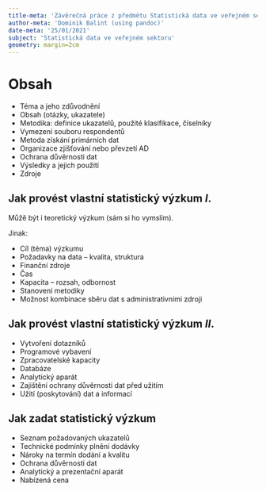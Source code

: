 ```yaml
---
title-meta: 'Závěrečná práce z předmětu Statistická data ve veřejném sektoru'
author-meta: 'Dominik Balint (using pandoc)'
date-meta: '25/01/2021'
subject: 'Statistická data ve veřejném sektoru'
geometry: margin=2cm
---
```


# Obsah

- Téma a jeho zdůvodnění
- Obsah (otázky, ukazatele)
- Metodika: definice ukazatelů, použité klasifikace, číselníky
- Vymezení souboru respondentů
- Metoda získání primárních dat
- Organizace zjišťování nebo převzetí AD
- Ochrana důvěrnosti dat
- Výsledky a jejich použití
- Zdroje

## Jak provést vlastní statistický výzkum *I*.

Můžě být i teoretický výzkum (sám si ho vymslím).

Jinak:

- Cíl (téma) výzkumu
- Požadavky na data – kvalita, struktura
- Finanční zdroje
- Čas
- Kapacita – rozsah, odbornost
- Stanovení metodiky
- Možnost kombinace sběru dat s administrativními zdroji

## Jak provést vlastní statistický výzkum *II*.

- Vytvoření dotazníků
- Programové vybavení
- Zpracovatelské kapacity
- Databáze
- Analytický aparát
- Zajištění ochrany důvěrnosti dat před užitím
- Užití (poskytování) dat a informací

## Jak zadat statistický výzkum

- Seznam požadovaných ukazatelů
- Technické podmínky plnění dodávky
- Nároky na termín dodání a kvalitu
- Ochrana důvěrnosti dat
- Analytický a prezentační aparát
- Nabízená cena
